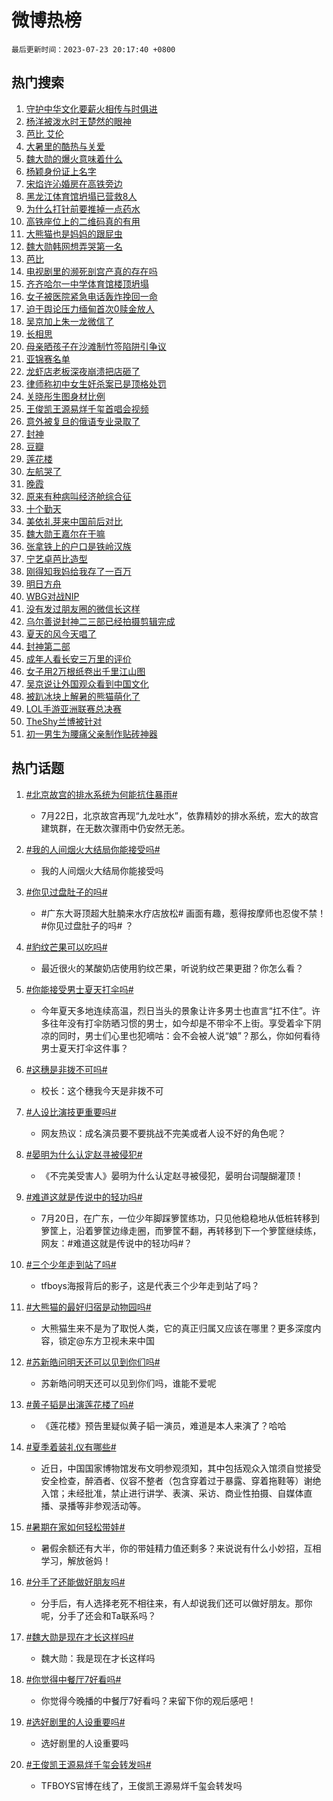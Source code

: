 # 微博热榜

`最后更新时间：2023-07-23 20:17:40 +0800`

## 热门搜索

1. [守护中华文化要薪火相传与时俱进](https://m.weibo.cn/search?containerid=100103type%3D1%26t%3D10%26q%3D%23%E5%AE%88%E6%8A%A4%E4%B8%AD%E5%8D%8E%E6%96%87%E5%8C%96%E8%A6%81%E8%96%AA%E7%81%AB%E7%9B%B8%E4%BC%A0%E4%B8%8E%E6%97%B6%E4%BF%B1%E8%BF%9B%23&stream_entry_id=51&isnewpage=1&extparam=seat%3D1%26stream_entry_id%3D51%26c_type%3D51%26pos%3D0%26cate%3D10103%26filter_type%3Drealtimehot%26dgr%3D0%26display_time%3D1690114659%26pre_seqid%3D1690114659149027206229&luicode=10000011&lfid=106003type%253D25%2526t%253D3%2526disable_hot%253D1%2526filter_type%253Drealtimehot)
1. [杨洋被泼水时王楚然的眼神](https://m.weibo.cn/search?containerid=100103type%3D1%26t%3D10%26q%3D%23%E6%9D%A8%E6%B4%8B%E8%A2%AB%E6%B3%BC%E6%B0%B4%E6%97%B6%E7%8E%8B%E6%A5%9A%E7%84%B6%E7%9A%84%E7%9C%BC%E7%A5%9E%23&stream_entry_id=31&isnewpage=1&extparam=seat%3D1%26c_type%3D31%26band_rank%3D1%26cate%3D5001%26lcate%3D5001%26realpos%3D1%26stream_entry_id%3D31%26q%3D%2523%25E6%259D%25A8%25E6%25B4%258B%25E8%25A2%25AB%25E6%25B3%25BC%25E6%25B0%25B4%25E6%2597%25B6%25E7%258E%258B%25E6%25A5%259A%25E7%2584%25B6%25E7%259A%2584%25E7%259C%25BC%25E7%25A5%259E%2523%26flag%3D2%26dgr%3D0%26filter_type%3Drealtimehot%26pos%3D0%26display_time%3D1690114659%26pre_seqid%3D1690114659149027206229&luicode=10000011&lfid=106003type%253D25%2526t%253D3%2526disable_hot%253D1%2526filter_type%253Drealtimehot)
1. [芭比 艾伦](https://m.weibo.cn/search?containerid=100103type%3D1%26t%3D10%26q%3D%E8%8A%AD%E6%AF%94+%E8%89%BE%E4%BC%A6&stream_entry_id=31&isnewpage=1&extparam=seat%3D1%26c_type%3D31%26band_rank%3D2%26cate%3D5001%26lcate%3D5001%26realpos%3D2%26stream_entry_id%3D31%26q%3D%25E8%258A%25AD%25E6%25AF%2594%2520%25E8%2589%25BE%25E4%25BC%25A6%26flag%3D1%26dgr%3D0%26filter_type%3Drealtimehot%26pos%3D1%26display_time%3D1690114659%26pre_seqid%3D1690114659149027206229&luicode=10000011&lfid=106003type%253D25%2526t%253D3%2526disable_hot%253D1%2526filter_type%253Drealtimehot)
1. [大暑里的酷热与关爱](https://m.weibo.cn/search?containerid=100103type%3D1%26t%3D10%26q%3D%23%E5%A4%A7%E6%9A%91%E9%87%8C%E7%9A%84%E9%85%B7%E7%83%AD%E4%B8%8E%E5%85%B3%E7%88%B1%23&stream_entry_id=31&isnewpage=1&extparam=seat%3D1%26c_type%3D31%26band_rank%3D3%26cate%3D5001%26lcate%3D5001%26realpos%3D3%26stream_entry_id%3D31%26q%3D%2523%25E5%25A4%25A7%25E6%259A%2591%25E9%2587%258C%25E7%259A%2584%25E9%2585%25B7%25E7%2583%25AD%25E4%25B8%258E%25E5%2585%25B3%25E7%2588%25B1%2523%26flag%3D0%26dgr%3D0%26filter_type%3Drealtimehot%26pos%3D2%26display_time%3D1690114659%26pre_seqid%3D1690114659149027206229&luicode=10000011&lfid=106003type%253D25%2526t%253D3%2526disable_hot%253D1%2526filter_type%253Drealtimehot)
1. [魏大勋的爆火意味着什么](https://m.weibo.cn/search?containerid=100103type%3D1%26t%3D10%26q%3D%23%E9%AD%8F%E5%A4%A7%E5%8B%8B%E7%9A%84%E7%88%86%E7%81%AB%E6%84%8F%E5%91%B3%E7%9D%80%E4%BB%80%E4%B9%88%23&stream_entry_id=31&isnewpage=1&extparam=seat%3D1%26c_type%3D31%26band_rank%3D4%26cate%3D5001%26lcate%3D5001%26realpos%3D4%26stream_entry_id%3D31%26q%3D%2523%25E9%25AD%258F%25E5%25A4%25A7%25E5%258B%258B%25E7%259A%2584%25E7%2588%2586%25E7%2581%25AB%25E6%2584%258F%25E5%2591%25B3%25E7%259D%2580%25E4%25BB%2580%25E4%25B9%2588%2523%26flag%3D1%26dgr%3D0%26filter_type%3Drealtimehot%26pos%3D3%26display_time%3D1690114659%26pre_seqid%3D1690114659149027206229&luicode=10000011&lfid=106003type%253D25%2526t%253D3%2526disable_hot%253D1%2526filter_type%253Drealtimehot)
1. [杨颖身份证上名字](https://m.weibo.cn/search?containerid=100103type%3D1%26t%3D10%26q%3D%E6%9D%A8%E9%A2%96%E8%BA%AB%E4%BB%BD%E8%AF%81%E4%B8%8A%E5%90%8D%E5%AD%97&stream_entry_id=31&isnewpage=1&extparam=seat%3D1%26c_type%3D31%26band_rank%3D5%26cate%3D5001%26lcate%3D5001%26realpos%3D5%26stream_entry_id%3D31%26q%3D%25E6%259D%25A8%25E9%25A2%2596%25E8%25BA%25AB%25E4%25BB%25BD%25E8%25AF%2581%25E4%25B8%258A%25E5%2590%258D%25E5%25AD%2597%26flag%3D0%26dgr%3D0%26filter_type%3Drealtimehot%26pos%3D4%26display_time%3D1690114659%26pre_seqid%3D1690114659149027206229&luicode=10000011&lfid=106003type%253D25%2526t%253D3%2526disable_hot%253D1%2526filter_type%253Drealtimehot)
1. [宋焰许沁婚房在高铁旁边](https://m.weibo.cn/search?containerid=100103type%3D1%26t%3D10%26q%3D%23%E5%AE%8B%E7%84%B0%E8%AE%B8%E6%B2%81%E5%A9%9A%E6%88%BF%E5%9C%A8%E9%AB%98%E9%93%81%E6%97%81%E8%BE%B9%23&stream_entry_id=31&isnewpage=1&extparam=seat%3D1%26c_type%3D31%26band_rank%3D6%26cate%3D5001%26lcate%3D5001%26realpos%3D6%26stream_entry_id%3D31%26q%3D%2523%25E5%25AE%258B%25E7%2584%25B0%25E8%25AE%25B8%25E6%25B2%2581%25E5%25A9%259A%25E6%2588%25BF%25E5%259C%25A8%25E9%25AB%2598%25E9%2593%2581%25E6%2597%2581%25E8%25BE%25B9%2523%26flag%3D2%26dgr%3D0%26filter_type%3Drealtimehot%26pos%3D5%26display_time%3D1690114659%26pre_seqid%3D1690114659149027206229&luicode=10000011&lfid=106003type%253D25%2526t%253D3%2526disable_hot%253D1%2526filter_type%253Drealtimehot)
1. [黑龙江体育馆坍塌已营救8人](https://m.weibo.cn/search?containerid=100103type%3D1%26t%3D10%26q%3D%23%E9%BB%91%E9%BE%99%E6%B1%9F%E4%BD%93%E8%82%B2%E9%A6%86%E5%9D%8D%E5%A1%8C%E5%B7%B2%E8%90%A5%E6%95%918%E4%BA%BA%23&stream_entry_id=31&isnewpage=1&extparam=seat%3D1%26c_type%3D31%26band_rank%3D7%26cate%3D5001%26lcate%3D5001%26realpos%3D7%26stream_entry_id%3D31%26q%3D%2523%25E9%25BB%2591%25E9%25BE%2599%25E6%25B1%259F%25E4%25BD%2593%25E8%2582%25B2%25E9%25A6%2586%25E5%259D%258D%25E5%25A1%258C%25E5%25B7%25B2%25E8%2590%25A5%25E6%2595%25918%25E4%25BA%25BA%2523%26flag%3D1%26dgr%3D0%26filter_type%3Drealtimehot%26pos%3D6%26display_time%3D1690114659%26pre_seqid%3D1690114659149027206229&luicode=10000011&lfid=106003type%253D25%2526t%253D3%2526disable_hot%253D1%2526filter_type%253Drealtimehot)
1. [为什么打针前要推掉一点药水](https://m.weibo.cn/search?containerid=100103type%3D1%26t%3D10%26q%3D%E4%B8%BA%E4%BB%80%E4%B9%88%E6%89%93%E9%92%88%E5%89%8D%E8%A6%81%E6%8E%A8%E6%8E%89%E4%B8%80%E7%82%B9%E8%8D%AF%E6%B0%B4&stream_entry_id=31&isnewpage=1&extparam=seat%3D1%26c_type%3D31%26band_rank%3D8%26cate%3D5001%26lcate%3D5001%26realpos%3D8%26stream_entry_id%3D31%26q%3D%25E4%25B8%25BA%25E4%25BB%2580%25E4%25B9%2588%25E6%2589%2593%25E9%2592%2588%25E5%2589%258D%25E8%25A6%2581%25E6%258E%25A8%25E6%258E%2589%25E4%25B8%2580%25E7%2582%25B9%25E8%258D%25AF%25E6%25B0%25B4%26flag%3D0%26dgr%3D0%26filter_type%3Drealtimehot%26pos%3D7%26display_time%3D1690114659%26pre_seqid%3D1690114659149027206229&luicode=10000011&lfid=106003type%253D25%2526t%253D3%2526disable_hot%253D1%2526filter_type%253Drealtimehot)
1. [高铁座位上的二维码真的有用](https://m.weibo.cn/search?containerid=100103type%3D1%26t%3D10%26q%3D%23%E9%AB%98%E9%93%81%E5%BA%A7%E4%BD%8D%E4%B8%8A%E7%9A%84%E4%BA%8C%E7%BB%B4%E7%A0%81%E7%9C%9F%E7%9A%84%E6%9C%89%E7%94%A8%23&stream_entry_id=31&isnewpage=1&extparam=seat%3D1%26c_type%3D31%26band_rank%3D9%26cate%3D5001%26lcate%3D5001%26realpos%3D9%26stream_entry_id%3D31%26q%3D%2523%25E9%25AB%2598%25E9%2593%2581%25E5%25BA%25A7%25E4%25BD%258D%25E4%25B8%258A%25E7%259A%2584%25E4%25BA%258C%25E7%25BB%25B4%25E7%25A0%2581%25E7%259C%259F%25E7%259A%2584%25E6%259C%2589%25E7%2594%25A8%2523%26flag%3D0%26dgr%3D0%26filter_type%3Drealtimehot%26pos%3D8%26display_time%3D1690114659%26pre_seqid%3D1690114659149027206229&luicode=10000011&lfid=106003type%253D25%2526t%253D3%2526disable_hot%253D1%2526filter_type%253Drealtimehot)
1. [大熊猫也是妈妈的跟屁虫](https://m.weibo.cn/search?containerid=100103type%3D1%26t%3D10%26q%3D%23%E5%A4%A7%E7%86%8A%E7%8C%AB%E4%B9%9F%E6%98%AF%E5%A6%88%E5%A6%88%E7%9A%84%E8%B7%9F%E5%B1%81%E8%99%AB%23&stream_entry_id=31&isnewpage=1&extparam=seat%3D1%26c_type%3D31%26band_rank%3D10%26cate%3D5001%26lcate%3D5001%26realpos%3D10%26stream_entry_id%3D31%26q%3D%2523%25E5%25A4%25A7%25E7%2586%258A%25E7%258C%25AB%25E4%25B9%259F%25E6%2598%25AF%25E5%25A6%2588%25E5%25A6%2588%25E7%259A%2584%25E8%25B7%259F%25E5%25B1%2581%25E8%2599%25AB%2523%26flag%3D0%26dgr%3D0%26filter_type%3Drealtimehot%26pos%3D9%26display_time%3D1690114659%26pre_seqid%3D1690114659149027206229&luicode=10000011&lfid=106003type%253D25%2526t%253D3%2526disable_hot%253D1%2526filter_type%253Drealtimehot)
1. [魏大勋韩网想弄哭第一名](https://m.weibo.cn/search?containerid=100103type%3D1%26t%3D10%26q%3D%23%E9%AD%8F%E5%A4%A7%E5%8B%8B%E9%9F%A9%E7%BD%91%E6%83%B3%E5%BC%84%E5%93%AD%E7%AC%AC%E4%B8%80%E5%90%8D%23&stream_entry_id=31&isnewpage=1&extparam=seat%3D1%26c_type%3D31%26band_rank%3D11%26cate%3D5001%26lcate%3D5001%26realpos%3D11%26stream_entry_id%3D31%26q%3D%2523%25E9%25AD%258F%25E5%25A4%25A7%25E5%258B%258B%25E9%259F%25A9%25E7%25BD%2591%25E6%2583%25B3%25E5%25BC%2584%25E5%2593%25AD%25E7%25AC%25AC%25E4%25B8%2580%25E5%2590%258D%2523%26flag%3D2%26dgr%3D0%26filter_type%3Drealtimehot%26pos%3D10%26display_time%3D1690114659%26pre_seqid%3D1690114659149027206229&luicode=10000011&lfid=106003type%253D25%2526t%253D3%2526disable_hot%253D1%2526filter_type%253Drealtimehot)
1. [芭比](https://m.weibo.cn/search?containerid=100103type%3D1%26t%3D10%26q%3D%E8%8A%AD%E6%AF%94&stream_entry_id=31&isnewpage=1&extparam=seat%3D1%26c_type%3D31%26band_rank%3D12%26cate%3D5001%26lcate%3D5001%26realpos%3D12%26stream_entry_id%3D31%26q%3D%25E8%258A%25AD%25E6%25AF%2594%26flag%3D0%26dgr%3D0%26filter_type%3Drealtimehot%26pos%3D11%26display_time%3D1690114659%26pre_seqid%3D1690114659149027206229&luicode=10000011&lfid=106003type%253D25%2526t%253D3%2526disable_hot%253D1%2526filter_type%253Drealtimehot)
1. [电视剧里的濒死剖宫产真的存在吗](https://m.weibo.cn/search?containerid=100103type%3D1%26t%3D10%26q%3D%E7%94%B5%E8%A7%86%E5%89%A7%E9%87%8C%E7%9A%84%E6%BF%92%E6%AD%BB%E5%89%96%E5%AE%AB%E4%BA%A7%E7%9C%9F%E7%9A%84%E5%AD%98%E5%9C%A8%E5%90%97&stream_entry_id=31&isnewpage=1&extparam=seat%3D1%26c_type%3D31%26band_rank%3D13%26cate%3D5001%26lcate%3D5001%26realpos%3D13%26stream_entry_id%3D31%26q%3D%25E7%2594%25B5%25E8%25A7%2586%25E5%2589%25A7%25E9%2587%258C%25E7%259A%2584%25E6%25BF%2592%25E6%25AD%25BB%25E5%2589%2596%25E5%25AE%25AB%25E4%25BA%25A7%25E7%259C%259F%25E7%259A%2584%25E5%25AD%2598%25E5%259C%25A8%25E5%2590%2597%26flag%3D1%26dgr%3D0%26filter_type%3Drealtimehot%26pos%3D12%26display_time%3D1690114659%26pre_seqid%3D1690114659149027206229&luicode=10000011&lfid=106003type%253D25%2526t%253D3%2526disable_hot%253D1%2526filter_type%253Drealtimehot)
1. [齐齐哈尔一中学体育馆楼顶坍塌](https://m.weibo.cn/search?containerid=100103type%3D1%26t%3D10%26q%3D%23%E9%BD%90%E9%BD%90%E5%93%88%E5%B0%94%E4%B8%80%E4%B8%AD%E5%AD%A6%E4%BD%93%E8%82%B2%E9%A6%86%E6%A5%BC%E9%A1%B6%E5%9D%8D%E5%A1%8C%23&stream_entry_id=31&isnewpage=1&extparam=seat%3D1%26c_type%3D31%26band_rank%3D14%26cate%3D5001%26lcate%3D5001%26realpos%3D14%26stream_entry_id%3D31%26q%3D%2523%25E9%25BD%2590%25E9%25BD%2590%25E5%2593%2588%25E5%25B0%2594%25E4%25B8%2580%25E4%25B8%25AD%25E5%25AD%25A6%25E4%25BD%2593%25E8%2582%25B2%25E9%25A6%2586%25E6%25A5%25BC%25E9%25A1%25B6%25E5%259D%258D%25E5%25A1%258C%2523%26flag%3D0%26dgr%3D0%26filter_type%3Drealtimehot%26pos%3D13%26display_time%3D1690114659%26pre_seqid%3D1690114659149027206229&luicode=10000011&lfid=106003type%253D25%2526t%253D3%2526disable_hot%253D1%2526filter_type%253Drealtimehot)
1. [女子被医院紧急电话轰炸挽回一命](https://m.weibo.cn/search?containerid=100103type%3D1%26t%3D10%26q%3D%23%E5%A5%B3%E5%AD%90%E8%A2%AB%E5%8C%BB%E9%99%A2%E7%B4%A7%E6%80%A5%E7%94%B5%E8%AF%9D%E8%BD%B0%E7%82%B8%E6%8C%BD%E5%9B%9E%E4%B8%80%E5%91%BD%23&stream_entry_id=31&isnewpage=1&extparam=seat%3D1%26c_type%3D31%26band_rank%3D15%26cate%3D5001%26lcate%3D5001%26realpos%3D15%26stream_entry_id%3D31%26q%3D%2523%25E5%25A5%25B3%25E5%25AD%2590%25E8%25A2%25AB%25E5%258C%25BB%25E9%2599%25A2%25E7%25B4%25A7%25E6%2580%25A5%25E7%2594%25B5%25E8%25AF%259D%25E8%25BD%25B0%25E7%2582%25B8%25E6%258C%25BD%25E5%259B%259E%25E4%25B8%2580%25E5%2591%25BD%2523%26flag%3D32768%26dgr%3D0%26filter_type%3Drealtimehot%26pos%3D14%26display_time%3D1690114659%26pre_seqid%3D1690114659149027206229&luicode=10000011&lfid=106003type%253D25%2526t%253D3%2526disable_hot%253D1%2526filter_type%253Drealtimehot)
1. [迫于舆论压力缅甸首次0赎金放人](https://m.weibo.cn/search?containerid=100103type%3D1%26t%3D10%26q%3D%23%E8%BF%AB%E4%BA%8E%E8%88%86%E8%AE%BA%E5%8E%8B%E5%8A%9B%E7%BC%85%E7%94%B8%E9%A6%96%E6%AC%A10%E8%B5%8E%E9%87%91%E6%94%BE%E4%BA%BA%23&stream_entry_id=31&isnewpage=1&extparam=seat%3D1%26c_type%3D31%26band_rank%3D16%26cate%3D5001%26lcate%3D5001%26realpos%3D16%26stream_entry_id%3D31%26q%3D%2523%25E8%25BF%25AB%25E4%25BA%258E%25E8%2588%2586%25E8%25AE%25BA%25E5%258E%258B%25E5%258A%259B%25E7%25BC%2585%25E7%2594%25B8%25E9%25A6%2596%25E6%25AC%25A10%25E8%25B5%258E%25E9%2587%2591%25E6%2594%25BE%25E4%25BA%25BA%2523%26flag%3D2%26dgr%3D0%26filter_type%3Drealtimehot%26pos%3D15%26display_time%3D1690114659%26pre_seqid%3D1690114659149027206229&luicode=10000011&lfid=106003type%253D25%2526t%253D3%2526disable_hot%253D1%2526filter_type%253Drealtimehot)
1. [吴京加上朱一龙微信了](https://m.weibo.cn/search?containerid=100103type%3D1%26t%3D10%26q%3D%23%E5%90%B4%E4%BA%AC%E5%8A%A0%E4%B8%8A%E6%9C%B1%E4%B8%80%E9%BE%99%E5%BE%AE%E4%BF%A1%E4%BA%86%23&stream_entry_id=31&isnewpage=1&extparam=seat%3D1%26c_type%3D31%26band_rank%3D17%26cate%3D5001%26lcate%3D5001%26realpos%3D17%26stream_entry_id%3D31%26q%3D%2523%25E5%2590%25B4%25E4%25BA%25AC%25E5%258A%25A0%25E4%25B8%258A%25E6%259C%25B1%25E4%25B8%2580%25E9%25BE%2599%25E5%25BE%25AE%25E4%25BF%25A1%25E4%25BA%2586%2523%26flag%3D1%26dgr%3D0%26filter_type%3Drealtimehot%26pos%3D16%26display_time%3D1690114659%26pre_seqid%3D1690114659149027206229&luicode=10000011&lfid=106003type%253D25%2526t%253D3%2526disable_hot%253D1%2526filter_type%253Drealtimehot)
1. [长相思](https://m.weibo.cn/search?containerid=100103type%3D1%26t%3D10%26q%3D%E9%95%BF%E7%9B%B8%E6%80%9D&stream_entry_id=31&isnewpage=1&extparam=seat%3D1%26c_type%3D31%26band_rank%3D18%26cate%3D5001%26lcate%3D5001%26realpos%3D18%26stream_entry_id%3D31%26q%3D%25E9%2595%25BF%25E7%259B%25B8%25E6%2580%259D%26flag%3D1%26dgr%3D0%26filter_type%3Drealtimehot%26pos%3D17%26display_time%3D1690114659%26pre_seqid%3D1690114659149027206229&luicode=10000011&lfid=106003type%253D25%2526t%253D3%2526disable_hot%253D1%2526filter_type%253Drealtimehot)
1. [母亲晒孩子在沙滩制竹签陷阱引争议](https://m.weibo.cn/search?containerid=100103type%3D1%26t%3D10%26q%3D%23%E6%AF%8D%E4%BA%B2%E6%99%92%E5%AD%A9%E5%AD%90%E5%9C%A8%E6%B2%99%E6%BB%A9%E5%88%B6%E7%AB%B9%E7%AD%BE%E9%99%B7%E9%98%B1%E5%BC%95%E4%BA%89%E8%AE%AE%23&stream_entry_id=31&isnewpage=1&extparam=seat%3D1%26c_type%3D31%26band_rank%3D19%26cate%3D5001%26lcate%3D5001%26realpos%3D19%26stream_entry_id%3D31%26q%3D%2523%25E6%25AF%258D%25E4%25BA%25B2%25E6%2599%2592%25E5%25AD%25A9%25E5%25AD%2590%25E5%259C%25A8%25E6%25B2%2599%25E6%25BB%25A9%25E5%2588%25B6%25E7%25AB%25B9%25E7%25AD%25BE%25E9%2599%25B7%25E9%2598%25B1%25E5%25BC%2595%25E4%25BA%2589%25E8%25AE%25AE%2523%26flag%3D1%26dgr%3D0%26filter_type%3Drealtimehot%26pos%3D18%26display_time%3D1690114659%26pre_seqid%3D1690114659149027206229&luicode=10000011&lfid=106003type%253D25%2526t%253D3%2526disable_hot%253D1%2526filter_type%253Drealtimehot)
1. [亚锦赛名单](https://m.weibo.cn/search?containerid=100103type%3D1%26t%3D10%26q%3D%E4%BA%9A%E9%94%A6%E8%B5%9B%E5%90%8D%E5%8D%95&stream_entry_id=31&isnewpage=1&extparam=seat%3D1%26c_type%3D31%26band_rank%3D20%26cate%3D5001%26lcate%3D5001%26realpos%3D20%26stream_entry_id%3D31%26q%3D%25E4%25BA%259A%25E9%2594%25A6%25E8%25B5%259B%25E5%2590%258D%25E5%258D%2595%26flag%3D1%26dgr%3D0%26filter_type%3Drealtimehot%26pos%3D19%26display_time%3D1690114659%26pre_seqid%3D1690114659149027206229&luicode=10000011&lfid=106003type%253D25%2526t%253D3%2526disable_hot%253D1%2526filter_type%253Drealtimehot)
1. [龙虾店老板深夜崩溃把店砸了](https://m.weibo.cn/search?containerid=100103type%3D1%26t%3D10%26q%3D%23%E9%BE%99%E8%99%BE%E5%BA%97%E8%80%81%E6%9D%BF%E6%B7%B1%E5%A4%9C%E5%B4%A9%E6%BA%83%E6%8A%8A%E5%BA%97%E7%A0%B8%E4%BA%86%23&stream_entry_id=31&isnewpage=1&extparam=seat%3D1%26c_type%3D31%26band_rank%3D21%26cate%3D5001%26lcate%3D5001%26realpos%3D21%26stream_entry_id%3D31%26q%3D%2523%25E9%25BE%2599%25E8%2599%25BE%25E5%25BA%2597%25E8%2580%2581%25E6%259D%25BF%25E6%25B7%25B1%25E5%25A4%259C%25E5%25B4%25A9%25E6%25BA%2583%25E6%258A%258A%25E5%25BA%2597%25E7%25A0%25B8%25E4%25BA%2586%2523%26flag%3D1%26dgr%3D0%26filter_type%3Drealtimehot%26pos%3D20%26display_time%3D1690114659%26pre_seqid%3D1690114659149027206229&luicode=10000011&lfid=106003type%253D25%2526t%253D3%2526disable_hot%253D1%2526filter_type%253Drealtimehot)
1. [律师称初中女生奸杀案已是顶格处罚](https://m.weibo.cn/search?containerid=100103type%3D1%26t%3D10%26q%3D%23%E5%BE%8B%E5%B8%88%E7%A7%B0%E5%88%9D%E4%B8%AD%E5%A5%B3%E7%94%9F%E5%A5%B8%E6%9D%80%E6%A1%88%E5%B7%B2%E6%98%AF%E9%A1%B6%E6%A0%BC%E5%A4%84%E7%BD%9A%23&stream_entry_id=31&isnewpage=1&extparam=seat%3D1%26c_type%3D31%26band_rank%3D22%26cate%3D5001%26lcate%3D5001%26realpos%3D22%26stream_entry_id%3D31%26q%3D%2523%25E5%25BE%258B%25E5%25B8%2588%25E7%25A7%25B0%25E5%2588%259D%25E4%25B8%25AD%25E5%25A5%25B3%25E7%2594%259F%25E5%25A5%25B8%25E6%259D%2580%25E6%25A1%2588%25E5%25B7%25B2%25E6%2598%25AF%25E9%25A1%25B6%25E6%25A0%25BC%25E5%25A4%2584%25E7%25BD%259A%2523%26flag%3D0%26dgr%3D0%26filter_type%3Drealtimehot%26pos%3D21%26display_time%3D1690114659%26pre_seqid%3D1690114659149027206229&luicode=10000011&lfid=106003type%253D25%2526t%253D3%2526disable_hot%253D1%2526filter_type%253Drealtimehot)
1. [关晓彤生图身材比例](https://m.weibo.cn/search?containerid=100103type%3D1%26t%3D10%26q%3D%23%E5%85%B3%E6%99%93%E5%BD%A4%E7%94%9F%E5%9B%BE%E8%BA%AB%E6%9D%90%E6%AF%94%E4%BE%8B%23&stream_entry_id=31&isnewpage=1&extparam=seat%3D1%26c_type%3D31%26band_rank%3D23%26cate%3D5001%26lcate%3D5001%26realpos%3D23%26stream_entry_id%3D31%26q%3D%2523%25E5%2585%25B3%25E6%2599%2593%25E5%25BD%25A4%25E7%2594%259F%25E5%259B%25BE%25E8%25BA%25AB%25E6%259D%2590%25E6%25AF%2594%25E4%25BE%258B%2523%26flag%3D0%26dgr%3D0%26filter_type%3Drealtimehot%26pos%3D22%26display_time%3D1690114659%26pre_seqid%3D1690114659149027206229&luicode=10000011&lfid=106003type%253D25%2526t%253D3%2526disable_hot%253D1%2526filter_type%253Drealtimehot)
1. [王俊凯王源易烊千玺首唱会视频](https://m.weibo.cn/search?containerid=100103type%3D1%26t%3D10%26q%3D%23%E7%8E%8B%E4%BF%8A%E5%87%AF%E7%8E%8B%E6%BA%90%E6%98%93%E7%83%8A%E5%8D%83%E7%8E%BA%E9%A6%96%E5%94%B1%E4%BC%9A%E8%A7%86%E9%A2%91%23&stream_entry_id=31&isnewpage=1&extparam=seat%3D1%26c_type%3D31%26band_rank%3D24%26cate%3D5001%26lcate%3D5001%26realpos%3D24%26stream_entry_id%3D31%26q%3D%2523%25E7%258E%258B%25E4%25BF%258A%25E5%2587%25AF%25E7%258E%258B%25E6%25BA%2590%25E6%2598%2593%25E7%2583%258A%25E5%258D%2583%25E7%258E%25BA%25E9%25A6%2596%25E5%2594%25B1%25E4%25BC%259A%25E8%25A7%2586%25E9%25A2%2591%2523%26flag%3D0%26dgr%3D0%26filter_type%3Drealtimehot%26pos%3D23%26display_time%3D1690114659%26pre_seqid%3D1690114659149027206229&luicode=10000011&lfid=106003type%253D25%2526t%253D3%2526disable_hot%253D1%2526filter_type%253Drealtimehot)
1. [意外被复旦的俄语专业录取了](https://m.weibo.cn/search?containerid=100103type%3D1%26t%3D10%26q%3D%23%E6%84%8F%E5%A4%96%E8%A2%AB%E5%A4%8D%E6%97%A6%E7%9A%84%E4%BF%84%E8%AF%AD%E4%B8%93%E4%B8%9A%E5%BD%95%E5%8F%96%E4%BA%86%23&stream_entry_id=31&isnewpage=1&extparam=seat%3D1%26c_type%3D31%26band_rank%3D25%26cate%3D5001%26lcate%3D5001%26realpos%3D25%26stream_entry_id%3D31%26q%3D%2523%25E6%2584%258F%25E5%25A4%2596%25E8%25A2%25AB%25E5%25A4%258D%25E6%2597%25A6%25E7%259A%2584%25E4%25BF%2584%25E8%25AF%25AD%25E4%25B8%2593%25E4%25B8%259A%25E5%25BD%2595%25E5%258F%2596%25E4%25BA%2586%2523%26flag%3D0%26dgr%3D0%26filter_type%3Drealtimehot%26pos%3D24%26display_time%3D1690114659%26pre_seqid%3D1690114659149027206229&luicode=10000011&lfid=106003type%253D25%2526t%253D3%2526disable_hot%253D1%2526filter_type%253Drealtimehot)
1. [封神](https://m.weibo.cn/search?containerid=100103type%3D1%26t%3D10%26q%3D%E5%B0%81%E7%A5%9E&stream_entry_id=31&isnewpage=1&extparam=seat%3D1%26c_type%3D31%26band_rank%3D26%26cate%3D5001%26lcate%3D5001%26realpos%3D26%26stream_entry_id%3D31%26q%3D%25E5%25B0%2581%25E7%25A5%259E%26flag%3D1%26dgr%3D0%26filter_type%3Drealtimehot%26pos%3D25%26display_time%3D1690114659%26pre_seqid%3D1690114659149027206229&luicode=10000011&lfid=106003type%253D25%2526t%253D3%2526disable_hot%253D1%2526filter_type%253Drealtimehot)
1. [豆瓣](https://m.weibo.cn/search?containerid=100103type%3D1%26t%3D10%26q%3D%E8%B1%86%E7%93%A3&stream_entry_id=31&isnewpage=1&extparam=seat%3D1%26c_type%3D31%26band_rank%3D27%26cate%3D5001%26lcate%3D5001%26realpos%3D27%26stream_entry_id%3D31%26q%3D%25E8%25B1%2586%25E7%2593%25A3%26flag%3D0%26dgr%3D0%26filter_type%3Drealtimehot%26pos%3D26%26display_time%3D1690114659%26pre_seqid%3D1690114659149027206229&luicode=10000011&lfid=106003type%253D25%2526t%253D3%2526disable_hot%253D1%2526filter_type%253Drealtimehot)
1. [莲花楼](https://m.weibo.cn/search?containerid=100103type%3D1%26t%3D10%26q%3D%E8%8E%B2%E8%8A%B1%E6%A5%BC&stream_entry_id=31&isnewpage=1&extparam=seat%3D1%26c_type%3D31%26band_rank%3D28%26cate%3D5001%26lcate%3D5001%26realpos%3D28%26stream_entry_id%3D31%26q%3D%25E8%258E%25B2%25E8%258A%25B1%25E6%25A5%25BC%26flag%3D0%26dgr%3D0%26filter_type%3Drealtimehot%26pos%3D27%26display_time%3D1690114659%26pre_seqid%3D1690114659149027206229&luicode=10000011&lfid=106003type%253D25%2526t%253D3%2526disable_hot%253D1%2526filter_type%253Drealtimehot)
1. [左航哭了](https://m.weibo.cn/search?containerid=100103type%3D1%26t%3D10%26q%3D%23%E5%B7%A6%E8%88%AA%E5%93%AD%E4%BA%86%23&stream_entry_id=31&isnewpage=1&extparam=seat%3D1%26c_type%3D31%26band_rank%3D29%26cate%3D5001%26lcate%3D5001%26realpos%3D29%26stream_entry_id%3D31%26q%3D%2523%25E5%25B7%25A6%25E8%2588%25AA%25E5%2593%25AD%25E4%25BA%2586%2523%26flag%3D0%26dgr%3D0%26filter_type%3Drealtimehot%26pos%3D28%26display_time%3D1690114659%26pre_seqid%3D1690114659149027206229&luicode=10000011&lfid=106003type%253D25%2526t%253D3%2526disable_hot%253D1%2526filter_type%253Drealtimehot)
1. [晚霞](https://m.weibo.cn/search?containerid=100103type%3D1%26t%3D10%26q%3D%E6%99%9A%E9%9C%9E&stream_entry_id=31&isnewpage=1&extparam=seat%3D1%26c_type%3D31%26band_rank%3D30%26cate%3D5001%26lcate%3D5001%26realpos%3D30%26stream_entry_id%3D31%26q%3D%25E6%2599%259A%25E9%259C%259E%26flag%3D1%26dgr%3D0%26filter_type%3Drealtimehot%26pos%3D29%26display_time%3D1690114659%26pre_seqid%3D1690114659149027206229&luicode=10000011&lfid=106003type%253D25%2526t%253D3%2526disable_hot%253D1%2526filter_type%253Drealtimehot)
1. [原来有种病叫经济舱综合征](https://m.weibo.cn/search?containerid=100103type%3D1%26t%3D10%26q%3D%23%E5%8E%9F%E6%9D%A5%E6%9C%89%E7%A7%8D%E7%97%85%E5%8F%AB%E7%BB%8F%E6%B5%8E%E8%88%B1%E7%BB%BC%E5%90%88%E5%BE%81%23&stream_entry_id=31&isnewpage=1&extparam=seat%3D1%26c_type%3D31%26band_rank%3D31%26cate%3D5001%26lcate%3D5001%26realpos%3D31%26stream_entry_id%3D31%26q%3D%2523%25E5%258E%259F%25E6%259D%25A5%25E6%259C%2589%25E7%25A7%258D%25E7%2597%2585%25E5%258F%25AB%25E7%25BB%258F%25E6%25B5%258E%25E8%2588%25B1%25E7%25BB%25BC%25E5%2590%2588%25E5%25BE%2581%2523%26flag%3D1%26dgr%3D0%26filter_type%3Drealtimehot%26pos%3D30%26display_time%3D1690114659%26pre_seqid%3D1690114659149027206229&luicode=10000011&lfid=106003type%253D25%2526t%253D3%2526disable_hot%253D1%2526filter_type%253Drealtimehot)
1. [十个勤天](https://m.weibo.cn/search?containerid=100103type%3D1%26t%3D10%26q%3D%E5%8D%81%E4%B8%AA%E5%8B%A4%E5%A4%A9&stream_entry_id=31&isnewpage=1&extparam=seat%3D1%26c_type%3D31%26band_rank%3D32%26cate%3D5001%26lcate%3D5001%26realpos%3D32%26stream_entry_id%3D31%26q%3D%25E5%258D%2581%25E4%25B8%25AA%25E5%258B%25A4%25E5%25A4%25A9%26flag%3D0%26dgr%3D0%26filter_type%3Drealtimehot%26pos%3D31%26display_time%3D1690114659%26pre_seqid%3D1690114659149027206229&luicode=10000011&lfid=106003type%253D25%2526t%253D3%2526disable_hot%253D1%2526filter_type%253Drealtimehot)
1. [美依礼芽来中国前后对比](https://m.weibo.cn/search?containerid=100103type%3D1%26t%3D10%26q%3D%23%E7%BE%8E%E4%BE%9D%E7%A4%BC%E8%8A%BD%E6%9D%A5%E4%B8%AD%E5%9B%BD%E5%89%8D%E5%90%8E%E5%AF%B9%E6%AF%94%23&stream_entry_id=31&isnewpage=1&extparam=seat%3D1%26c_type%3D31%26band_rank%3D33%26cate%3D5001%26lcate%3D5001%26realpos%3D33%26stream_entry_id%3D31%26q%3D%2523%25E7%25BE%258E%25E4%25BE%259D%25E7%25A4%25BC%25E8%258A%25BD%25E6%259D%25A5%25E4%25B8%25AD%25E5%259B%25BD%25E5%2589%258D%25E5%2590%258E%25E5%25AF%25B9%25E6%25AF%2594%2523%26flag%3D0%26dgr%3D0%26filter_type%3Drealtimehot%26pos%3D32%26display_time%3D1690114659%26pre_seqid%3D1690114659149027206229&luicode=10000011&lfid=106003type%253D25%2526t%253D3%2526disable_hot%253D1%2526filter_type%253Drealtimehot)
1. [魏大勋王嘉尔在干嘛](https://m.weibo.cn/search?containerid=100103type%3D1%26t%3D10%26q%3D%23%E9%AD%8F%E5%A4%A7%E5%8B%8B%E7%8E%8B%E5%98%89%E5%B0%94%E5%9C%A8%E5%B9%B2%E5%98%9B%23&stream_entry_id=31&isnewpage=1&extparam=seat%3D1%26c_type%3D31%26band_rank%3D34%26cate%3D5001%26lcate%3D5001%26realpos%3D34%26stream_entry_id%3D31%26q%3D%2523%25E9%25AD%258F%25E5%25A4%25A7%25E5%258B%258B%25E7%258E%258B%25E5%2598%2589%25E5%25B0%2594%25E5%259C%25A8%25E5%25B9%25B2%25E5%2598%259B%2523%26flag%3D1%26dgr%3D0%26filter_type%3Drealtimehot%26pos%3D33%26display_time%3D1690114659%26pre_seqid%3D1690114659149027206229&luicode=10000011&lfid=106003type%253D25%2526t%253D3%2526disable_hot%253D1%2526filter_type%253Drealtimehot)
1. [张拿铁上的户口是铁岭汉族](https://m.weibo.cn/search?containerid=100103type%3D1%26t%3D10%26q%3D%E5%BC%A0%E6%8B%BF%E9%93%81%E4%B8%8A%E7%9A%84%E6%88%B7%E5%8F%A3%E6%98%AF%E9%93%81%E5%B2%AD%E6%B1%89%E6%97%8F&stream_entry_id=31&isnewpage=1&extparam=seat%3D1%26c_type%3D31%26band_rank%3D35%26cate%3D5001%26lcate%3D5001%26realpos%3D35%26stream_entry_id%3D31%26q%3D%25E5%25BC%25A0%25E6%258B%25BF%25E9%2593%2581%25E4%25B8%258A%25E7%259A%2584%25E6%2588%25B7%25E5%258F%25A3%25E6%2598%25AF%25E9%2593%2581%25E5%25B2%25AD%25E6%25B1%2589%25E6%2597%258F%26flag%3D0%26dgr%3D0%26filter_type%3Drealtimehot%26pos%3D34%26display_time%3D1690114659%26pre_seqid%3D1690114659149027206229&luicode=10000011&lfid=106003type%253D25%2526t%253D3%2526disable_hot%253D1%2526filter_type%253Drealtimehot)
1. [宁艺卓芭比造型](https://m.weibo.cn/search?containerid=100103type%3D1%26t%3D10%26q%3D%23%E5%AE%81%E8%89%BA%E5%8D%93%E8%8A%AD%E6%AF%94%E9%80%A0%E5%9E%8B%23&stream_entry_id=31&isnewpage=1&extparam=seat%3D1%26c_type%3D31%26band_rank%3D36%26cate%3D5001%26lcate%3D5001%26realpos%3D36%26stream_entry_id%3D31%26q%3D%2523%25E5%25AE%2581%25E8%2589%25BA%25E5%258D%2593%25E8%258A%25AD%25E6%25AF%2594%25E9%2580%25A0%25E5%259E%258B%2523%26flag%3D1%26dgr%3D0%26filter_type%3Drealtimehot%26pos%3D35%26display_time%3D1690114659%26pre_seqid%3D1690114659149027206229&luicode=10000011&lfid=106003type%253D25%2526t%253D3%2526disable_hot%253D1%2526filter_type%253Drealtimehot)
1. [刚得知我妈给我存了一百万](https://m.weibo.cn/search?containerid=100103type%3D1%26t%3D10%26q%3D%23%E5%88%9A%E5%BE%97%E7%9F%A5%E6%88%91%E5%A6%88%E7%BB%99%E6%88%91%E5%AD%98%E4%BA%86%E4%B8%80%E7%99%BE%E4%B8%87%23&stream_entry_id=31&isnewpage=1&extparam=seat%3D1%26c_type%3D31%26band_rank%3D37%26cate%3D5001%26lcate%3D5001%26realpos%3D37%26stream_entry_id%3D31%26q%3D%2523%25E5%2588%259A%25E5%25BE%2597%25E7%259F%25A5%25E6%2588%2591%25E5%25A6%2588%25E7%25BB%2599%25E6%2588%2591%25E5%25AD%2598%25E4%25BA%2586%25E4%25B8%2580%25E7%2599%25BE%25E4%25B8%2587%2523%26flag%3D0%26dgr%3D0%26filter_type%3Drealtimehot%26pos%3D36%26display_time%3D1690114659%26pre_seqid%3D1690114659149027206229&luicode=10000011&lfid=106003type%253D25%2526t%253D3%2526disable_hot%253D1%2526filter_type%253Drealtimehot)
1. [明日方舟](https://m.weibo.cn/search?containerid=100103type%3D1%26t%3D10%26q%3D%E6%98%8E%E6%97%A5%E6%96%B9%E8%88%9F&stream_entry_id=31&isnewpage=1&extparam=seat%3D1%26c_type%3D31%26band_rank%3D38%26cate%3D5001%26lcate%3D5001%26realpos%3D38%26stream_entry_id%3D31%26q%3D%25E6%2598%258E%25E6%2597%25A5%25E6%2596%25B9%25E8%2588%259F%26flag%3D1%26dgr%3D0%26filter_type%3Drealtimehot%26pos%3D37%26display_time%3D1690114659%26pre_seqid%3D1690114659149027206229&luicode=10000011&lfid=106003type%253D25%2526t%253D3%2526disable_hot%253D1%2526filter_type%253Drealtimehot)
1. [WBG对战NIP](https://m.weibo.cn/search?containerid=100103type%3D1%26t%3D10%26q%3D%23WBG%E5%AF%B9%E6%88%98NIP%23&stream_entry_id=31&isnewpage=1&extparam=seat%3D1%26c_type%3D31%26band_rank%3D39%26cate%3D5001%26lcate%3D5001%26realpos%3D39%26stream_entry_id%3D31%26q%3D%2523WBG%25E5%25AF%25B9%25E6%2588%2598NIP%2523%26flag%3D0%26dgr%3D0%26filter_type%3Drealtimehot%26pos%3D38%26display_time%3D1690114659%26pre_seqid%3D1690114659149027206229&luicode=10000011&lfid=106003type%253D25%2526t%253D3%2526disable_hot%253D1%2526filter_type%253Drealtimehot)
1. [没有发过朋友圈的微信长这样](https://m.weibo.cn/search?containerid=100103type%3D1%26t%3D10%26q%3D%23%E6%B2%A1%E6%9C%89%E5%8F%91%E8%BF%87%E6%9C%8B%E5%8F%8B%E5%9C%88%E7%9A%84%E5%BE%AE%E4%BF%A1%E9%95%BF%E8%BF%99%E6%A0%B7%23&stream_entry_id=31&isnewpage=1&extparam=seat%3D1%26c_type%3D31%26band_rank%3D40%26cate%3D5001%26lcate%3D5001%26realpos%3D40%26stream_entry_id%3D31%26q%3D%2523%25E6%25B2%25A1%25E6%259C%2589%25E5%258F%2591%25E8%25BF%2587%25E6%259C%258B%25E5%258F%258B%25E5%259C%2588%25E7%259A%2584%25E5%25BE%25AE%25E4%25BF%25A1%25E9%2595%25BF%25E8%25BF%2599%25E6%25A0%25B7%2523%26flag%3D0%26dgr%3D0%26filter_type%3Drealtimehot%26pos%3D39%26display_time%3D1690114659%26pre_seqid%3D1690114659149027206229&luicode=10000011&lfid=106003type%253D25%2526t%253D3%2526disable_hot%253D1%2526filter_type%253Drealtimehot)
1. [乌尔善说封神二三部已经拍摄剪辑完成](https://m.weibo.cn/search?containerid=100103type%3D1%26t%3D10%26q%3D%23%E4%B9%8C%E5%B0%94%E5%96%84%E8%AF%B4%E5%B0%81%E7%A5%9E%E4%BA%8C%E4%B8%89%E9%83%A8%E5%B7%B2%E7%BB%8F%E6%8B%8D%E6%91%84%E5%89%AA%E8%BE%91%E5%AE%8C%E6%88%90%23&stream_entry_id=31&isnewpage=1&extparam=seat%3D1%26c_type%3D31%26band_rank%3D41%26cate%3D5001%26lcate%3D5001%26realpos%3D41%26stream_entry_id%3D31%26q%3D%2523%25E4%25B9%258C%25E5%25B0%2594%25E5%2596%2584%25E8%25AF%25B4%25E5%25B0%2581%25E7%25A5%259E%25E4%25BA%258C%25E4%25B8%2589%25E9%2583%25A8%25E5%25B7%25B2%25E7%25BB%258F%25E6%258B%258D%25E6%2591%2584%25E5%2589%25AA%25E8%25BE%2591%25E5%25AE%258C%25E6%2588%2590%2523%26flag%3D0%26dgr%3D0%26filter_type%3Drealtimehot%26pos%3D40%26display_time%3D1690114659%26pre_seqid%3D1690114659149027206229&luicode=10000011&lfid=106003type%253D25%2526t%253D3%2526disable_hot%253D1%2526filter_type%253Drealtimehot)
1. [夏天的风今天唱了](https://m.weibo.cn/search?containerid=100103type%3D1%26t%3D10%26q%3D%E5%A4%8F%E5%A4%A9%E7%9A%84%E9%A3%8E%E4%BB%8A%E5%A4%A9%E5%94%B1%E4%BA%86&stream_entry_id=31&isnewpage=1&extparam=seat%3D1%26c_type%3D31%26band_rank%3D42%26cate%3D5001%26lcate%3D5001%26realpos%3D42%26stream_entry_id%3D31%26q%3D%25E5%25A4%258F%25E5%25A4%25A9%25E7%259A%2584%25E9%25A3%258E%25E4%25BB%258A%25E5%25A4%25A9%25E5%2594%25B1%25E4%25BA%2586%26flag%3D1%26dgr%3D0%26filter_type%3Drealtimehot%26pos%3D41%26display_time%3D1690114659%26pre_seqid%3D1690114659149027206229&luicode=10000011&lfid=106003type%253D25%2526t%253D3%2526disable_hot%253D1%2526filter_type%253Drealtimehot)
1. [封神第二部](https://m.weibo.cn/search?containerid=100103type%3D1%26t%3D10%26q%3D%E5%B0%81%E7%A5%9E%E7%AC%AC%E4%BA%8C%E9%83%A8&stream_entry_id=31&isnewpage=1&extparam=seat%3D1%26c_type%3D31%26band_rank%3D43%26cate%3D5001%26lcate%3D5001%26realpos%3D43%26stream_entry_id%3D31%26q%3D%25E5%25B0%2581%25E7%25A5%259E%25E7%25AC%25AC%25E4%25BA%258C%25E9%2583%25A8%26flag%3D0%26dgr%3D0%26filter_type%3Drealtimehot%26pos%3D42%26display_time%3D1690114659%26pre_seqid%3D1690114659149027206229&luicode=10000011&lfid=106003type%253D25%2526t%253D3%2526disable_hot%253D1%2526filter_type%253Drealtimehot)
1. [成年人看长安三万里的评价](https://m.weibo.cn/search?containerid=100103type%3D1%26t%3D10%26q%3D%23%E6%88%90%E5%B9%B4%E4%BA%BA%E7%9C%8B%E9%95%BF%E5%AE%89%E4%B8%89%E4%B8%87%E9%87%8C%E7%9A%84%E8%AF%84%E4%BB%B7%23&stream_entry_id=31&isnewpage=1&extparam=seat%3D1%26c_type%3D31%26band_rank%3D44%26cate%3D5001%26lcate%3D5001%26realpos%3D44%26stream_entry_id%3D31%26q%3D%2523%25E6%2588%2590%25E5%25B9%25B4%25E4%25BA%25BA%25E7%259C%258B%25E9%2595%25BF%25E5%25AE%2589%25E4%25B8%2589%25E4%25B8%2587%25E9%2587%258C%25E7%259A%2584%25E8%25AF%2584%25E4%25BB%25B7%2523%26flag%3D1%26dgr%3D0%26filter_type%3Drealtimehot%26pos%3D43%26display_time%3D1690114659%26pre_seqid%3D1690114659149027206229&luicode=10000011&lfid=106003type%253D25%2526t%253D3%2526disable_hot%253D1%2526filter_type%253Drealtimehot)
1. [女子用2万根纸卷出千里江山图](https://m.weibo.cn/search?containerid=100103type%3D1%26t%3D10%26q%3D%23%E5%A5%B3%E5%AD%90%E7%94%A82%E4%B8%87%E6%A0%B9%E7%BA%B8%E5%8D%B7%E5%87%BA%E5%8D%83%E9%87%8C%E6%B1%9F%E5%B1%B1%E5%9B%BE%23&stream_entry_id=31&isnewpage=1&extparam=seat%3D1%26c_type%3D31%26band_rank%3D45%26cate%3D5001%26lcate%3D5001%26realpos%3D45%26stream_entry_id%3D31%26q%3D%2523%25E5%25A5%25B3%25E5%25AD%2590%25E7%2594%25A82%25E4%25B8%2587%25E6%25A0%25B9%25E7%25BA%25B8%25E5%258D%25B7%25E5%2587%25BA%25E5%258D%2583%25E9%2587%258C%25E6%25B1%259F%25E5%25B1%25B1%25E5%259B%25BE%2523%26flag%3D32768%26dgr%3D0%26filter_type%3Drealtimehot%26pos%3D44%26display_time%3D1690114659%26pre_seqid%3D1690114659149027206229&luicode=10000011&lfid=106003type%253D25%2526t%253D3%2526disable_hot%253D1%2526filter_type%253Drealtimehot)
1. [吴京说让外国观众看到中国文化](https://m.weibo.cn/search?containerid=100103type%3D1%26t%3D10%26q%3D%23%E5%90%B4%E4%BA%AC%E8%AF%B4%E8%AE%A9%E5%A4%96%E5%9B%BD%E8%A7%82%E4%BC%97%E7%9C%8B%E5%88%B0%E4%B8%AD%E5%9B%BD%E6%96%87%E5%8C%96%23&stream_entry_id=31&isnewpage=1&extparam=seat%3D1%26c_type%3D31%26band_rank%3D46%26cate%3D5001%26lcate%3D5001%26realpos%3D46%26stream_entry_id%3D31%26q%3D%2523%25E5%2590%25B4%25E4%25BA%25AC%25E8%25AF%25B4%25E8%25AE%25A9%25E5%25A4%2596%25E5%259B%25BD%25E8%25A7%2582%25E4%25BC%2597%25E7%259C%258B%25E5%2588%25B0%25E4%25B8%25AD%25E5%259B%25BD%25E6%2596%2587%25E5%258C%2596%2523%26flag%3D1%26dgr%3D0%26filter_type%3Drealtimehot%26pos%3D45%26display_time%3D1690114659%26pre_seqid%3D1690114659149027206229&luicode=10000011&lfid=106003type%253D25%2526t%253D3%2526disable_hot%253D1%2526filter_type%253Drealtimehot)
1. [被趴冰块上解暑的熊猫萌化了](https://m.weibo.cn/search?containerid=100103type%3D1%26t%3D10%26q%3D%23%E8%A2%AB%E8%B6%B4%E5%86%B0%E5%9D%97%E4%B8%8A%E8%A7%A3%E6%9A%91%E7%9A%84%E7%86%8A%E7%8C%AB%E8%90%8C%E5%8C%96%E4%BA%86%23&stream_entry_id=31&isnewpage=1&extparam=seat%3D1%26c_type%3D31%26band_rank%3D47%26cate%3D5001%26lcate%3D5001%26realpos%3D47%26stream_entry_id%3D31%26q%3D%2523%25E8%25A2%25AB%25E8%25B6%25B4%25E5%2586%25B0%25E5%259D%2597%25E4%25B8%258A%25E8%25A7%25A3%25E6%259A%2591%25E7%259A%2584%25E7%2586%258A%25E7%258C%25AB%25E8%2590%258C%25E5%258C%2596%25E4%25BA%2586%2523%26flag%3D32768%26dgr%3D0%26filter_type%3Drealtimehot%26pos%3D46%26display_time%3D1690114659%26pre_seqid%3D1690114659149027206229&luicode=10000011&lfid=106003type%253D25%2526t%253D3%2526disable_hot%253D1%2526filter_type%253Drealtimehot)
1. [LOL手游亚洲联赛总决赛](https://m.weibo.cn/search?containerid=100103type%3D1%26t%3D10%26q%3DLOL%E6%89%8B%E6%B8%B8%E4%BA%9A%E6%B4%B2%E8%81%94%E8%B5%9B%E6%80%BB%E5%86%B3%E8%B5%9B&stream_entry_id=31&isnewpage=1&extparam=seat%3D1%26c_type%3D31%26band_rank%3D48%26cate%3D5001%26lcate%3D5001%26realpos%3D48%26stream_entry_id%3D31%26q%3DLOL%25E6%2589%258B%25E6%25B8%25B8%25E4%25BA%259A%25E6%25B4%25B2%25E8%2581%2594%25E8%25B5%259B%25E6%2580%25BB%25E5%2586%25B3%25E8%25B5%259B%26flag%3D1%26dgr%3D0%26filter_type%3Drealtimehot%26pos%3D47%26display_time%3D1690114659%26pre_seqid%3D1690114659149027206229&luicode=10000011&lfid=106003type%253D25%2526t%253D3%2526disable_hot%253D1%2526filter_type%253Drealtimehot)
1. [TheShy兰博被针对](https://m.weibo.cn/search?containerid=100103type%3D1%26t%3D10%26q%3D%23TheShy%E5%85%B0%E5%8D%9A%E8%A2%AB%E9%92%88%E5%AF%B9%23&stream_entry_id=31&isnewpage=1&extparam=seat%3D1%26c_type%3D31%26band_rank%3D49%26cate%3D5001%26lcate%3D5001%26realpos%3D49%26stream_entry_id%3D31%26q%3D%2523TheShy%25E5%2585%25B0%25E5%258D%259A%25E8%25A2%25AB%25E9%2592%2588%25E5%25AF%25B9%2523%26flag%3D1%26dgr%3D0%26filter_type%3Drealtimehot%26pos%3D48%26display_time%3D1690114659%26pre_seqid%3D1690114659149027206229&luicode=10000011&lfid=106003type%253D25%2526t%253D3%2526disable_hot%253D1%2526filter_type%253Drealtimehot)
1. [初一男生为腰痛父亲制作贴砖神器](https://m.weibo.cn/search?containerid=100103type%3D1%26t%3D10%26q%3D%23%E5%88%9D%E4%B8%80%E7%94%B7%E7%94%9F%E4%B8%BA%E8%85%B0%E7%97%9B%E7%88%B6%E4%BA%B2%E5%88%B6%E4%BD%9C%E8%B4%B4%E7%A0%96%E7%A5%9E%E5%99%A8%23&stream_entry_id=31&isnewpage=1&extparam=seat%3D1%26c_type%3D31%26band_rank%3D50%26cate%3D5001%26lcate%3D5001%26realpos%3D50%26stream_entry_id%3D31%26q%3D%2523%25E5%2588%259D%25E4%25B8%2580%25E7%2594%25B7%25E7%2594%259F%25E4%25B8%25BA%25E8%2585%25B0%25E7%2597%259B%25E7%2588%25B6%25E4%25BA%25B2%25E5%2588%25B6%25E4%25BD%259C%25E8%25B4%25B4%25E7%25A0%2596%25E7%25A5%259E%25E5%2599%25A8%2523%26flag%3D32768%26dgr%3D0%26filter_type%3Drealtimehot%26pos%3D49%26display_time%3D1690114659%26pre_seqid%3D1690114659149027206229&luicode=10000011&lfid=106003type%253D25%2526t%253D3%2526disable_hot%253D1%2526filter_type%253Drealtimehot)

## 热门话题

1. [#北京故宫的排水系统为何能抗住暴雨#](https://m.weibo.cn/search?containerid=231522type%3D1%26t%3D10%26q%3D%23%E5%8C%97%E4%BA%AC%E6%95%85%E5%AE%AB%E7%9A%84%E6%8E%92%E6%B0%B4%E7%B3%BB%E7%BB%9F%E4%B8%BA%E4%BD%95%E8%83%BD%E6%8A%97%E4%BD%8F%E6%9A%B4%E9%9B%A8%23&stream_entry_id=128&isnewpage=1&extparam=seat%3D1%26unitid%3D1690014825874%26dgr%3D0%26pos%3D1-0-0%26c_type%3D128%26lcate%3D5004%26cate%3D5004%26display_time%3D1690114660%26pre_seqid%3D1690114660053018430132&luicode=10000011&lfid=231648_-_4)
    - 7月22日，北京故宫再现“九龙吐水”，依靠精妙的排水系统，宏大的故宫建筑群，在无数次骤雨中仍安然无恙。

1. [#我的人间烟火大结局你能接受吗#](https://m.weibo.cn/search?containerid=231522type%3D1%26t%3D10%26q%3D%23%E6%88%91%E7%9A%84%E4%BA%BA%E9%97%B4%E7%83%9F%E7%81%AB%E5%A4%A7%E7%BB%93%E5%B1%80%E4%BD%A0%E8%83%BD%E6%8E%A5%E5%8F%97%E5%90%97%23&stream_entry_id=128&isnewpage=1&extparam=seat%3D1%26unitid%3D1690038236461%26dgr%3D0%26pos%3D1-0-1%26c_type%3D128%26lcate%3D5004%26cate%3D5004%26display_time%3D1690114660%26pre_seqid%3D1690114660053018430132&luicode=10000011&lfid=231648_-_4)
    - 我的人间烟火大结局你能接受吗

1. [#你见过盘肚子的吗#](https://m.weibo.cn/search?containerid=231522type%3D1%26t%3D10%26q%3D%23%E4%BD%A0%E8%A7%81%E8%BF%87%E7%9B%98%E8%82%9A%E5%AD%90%E7%9A%84%E5%90%97%23&stream_entry_id=128&isnewpage=1&extparam=seat%3D1%26unitid%3D1690097852302%26dgr%3D0%26pos%3D1-0-2%26c_type%3D128%26lcate%3D5004%26cate%3D5004%26display_time%3D1690114660%26pre_seqid%3D1690114660053018430132&luicode=10000011&lfid=231648_-_4)
    - #广东大哥顶超大肚腩来水疗店放松#  画面有趣，惹得按摩师也忍俊不禁！#你见过盘肚子的吗# ？

1. [#豹纹芒果可以吃吗#](https://m.weibo.cn/search?containerid=231522type%3D1%26t%3D10%26q%3D%23%E8%B1%B9%E7%BA%B9%E8%8A%92%E6%9E%9C%E5%8F%AF%E4%BB%A5%E5%90%83%E5%90%97%23&stream_entry_id=128&isnewpage=1&extparam=seat%3D1%26unitid%3D1690097236825%26dgr%3D0%26pos%3D1-0-3%26c_type%3D128%26lcate%3D5004%26cate%3D5004%26display_time%3D1690114660%26pre_seqid%3D1690114660053018430132&luicode=10000011&lfid=231648_-_4)
    - 最近很火的某酸奶店使用豹纹芒果，听说豹纹芒果更甜？你怎么看？

1. [#你能接受男士夏天打伞吗#](https://m.weibo.cn/search?containerid=231522type%3D1%26t%3D10%26q%3D%23%E4%BD%A0%E8%83%BD%E6%8E%A5%E5%8F%97%E7%94%B7%E5%A3%AB%E5%A4%8F%E5%A4%A9%E6%89%93%E4%BC%9E%E5%90%97%23&stream_entry_id=128&isnewpage=1&extparam=seat%3D1%26unitid%3D1689991085229%26dgr%3D0%26pos%3D1-0-4%26c_type%3D128%26lcate%3D5004%26cate%3D5004%26display_time%3D1690114660%26pre_seqid%3D1690114660053018430132&luicode=10000011&lfid=231648_-_4)
    - 今年夏天多地连续高温，烈日当头的景象让许多男士也直言“扛不住”。许多往年没有打伞防晒习惯的男士，如今却是不带伞不上街。享受着伞下阴凉的同时，男士们心里也犯嘀咕：会不会被人说“娘”？那么，你如何看待男士夏天打伞这件事？

1. [#这穗是非拨不可吗#](https://m.weibo.cn/search?containerid=231522type%3D1%26t%3D10%26q%3D%23%E8%BF%99%E7%A9%97%E6%98%AF%E9%9D%9E%E6%8B%A8%E4%B8%8D%E5%8F%AF%E5%90%97%23&stream_entry_id=128&isnewpage=1&extparam=seat%3D1%26unitid%3D1690083148723%26dgr%3D0%26pos%3D1-0-5%26c_type%3D128%26lcate%3D5004%26cate%3D5004%26display_time%3D1690114660%26pre_seqid%3D1690114660053018430132&luicode=10000011&lfid=231648_-_4)
    - 校长：这个穗我今天是非拨不可

1. [#人设比演技更重要吗#](https://m.weibo.cn/search?containerid=231522type%3D1%26t%3D10%26q%3D%23%E4%BA%BA%E8%AE%BE%E6%AF%94%E6%BC%94%E6%8A%80%E6%9B%B4%E9%87%8D%E8%A6%81%E5%90%97%23&stream_entry_id=128&isnewpage=1&extparam=seat%3D1%26unitid%3D1690111027141%26dgr%3D0%26pos%3D1-0-6%26c_type%3D128%26lcate%3D5004%26cate%3D5004%26display_time%3D1690114660%26pre_seqid%3D1690114660053018430132&luicode=10000011&lfid=231648_-_4)
    - 网友热议：成名演员要不要挑战不完美或者人设不好的角色呢？ ​

1. [#晏明为什么认定赵寻被侵犯#](https://m.weibo.cn/search?containerid=231522type%3D1%26t%3D10%26q%3D%23%E6%99%8F%E6%98%8E%E4%B8%BA%E4%BB%80%E4%B9%88%E8%AE%A4%E5%AE%9A%E8%B5%B5%E5%AF%BB%E8%A2%AB%E4%BE%B5%E7%8A%AF%23&stream_entry_id=128&isnewpage=1&extparam=seat%3D1%26unitid%3D1690112839209%26dgr%3D0%26pos%3D1-0-7%26c_type%3D128%26lcate%3D5004%26cate%3D5004%26display_time%3D1690114660%26pre_seqid%3D1690114660053018430132&luicode=10000011&lfid=231648_-_4)
    - 《不完美受害人》晏明为什么认定赵寻被侵犯，晏明台词醍醐灌顶！

1. [#难道这就是传说中的轻功吗#](https://m.weibo.cn/search?containerid=231522type%3D1%26t%3D10%26q%3D%23%E9%9A%BE%E9%81%93%E8%BF%99%E5%B0%B1%E6%98%AF%E4%BC%A0%E8%AF%B4%E4%B8%AD%E7%9A%84%E8%BD%BB%E5%8A%9F%E5%90%97%23&stream_entry_id=128&isnewpage=1&extparam=seat%3D1%26unitid%3D1690078340902%26dgr%3D0%26pos%3D1-0-8%26c_type%3D128%26lcate%3D5004%26cate%3D5004%26display_time%3D1690114660%26pre_seqid%3D1690114660053018430132&luicode=10000011&lfid=231648_-_4)
    - 7月20日，在广东，一位少年脚踩箩筐练功，只见他稳稳地从低桩转移到箩筐上，沿着箩筐边缘走圈，而箩筐不翻，再转移到下一个箩筐继续练，网友：#难道这就是传说中的轻功吗#？

1. [#三个少年走到站了吗#](https://m.weibo.cn/search?containerid=231522type%3D1%26t%3D10%26q%3D%23%E4%B8%89%E4%B8%AA%E5%B0%91%E5%B9%B4%E8%B5%B0%E5%88%B0%E7%AB%99%E4%BA%86%E5%90%97%23&stream_entry_id=128&isnewpage=1&extparam=seat%3D1%26unitid%3D1690110734710%26dgr%3D0%26pos%3D1-0-9%26c_type%3D128%26lcate%3D5004%26cate%3D5004%26display_time%3D1690114660%26pre_seqid%3D1690114660053018430132&luicode=10000011&lfid=231648_-_4)
    - tfboys海报背后的影子，这是代表三个少年走到站了吗？

1. [#大熊猫的最好归宿是动物园吗#](https://m.weibo.cn/search?containerid=231522type%3D1%26t%3D10%26q%3D%23%E5%A4%A7%E7%86%8A%E7%8C%AB%E7%9A%84%E6%9C%80%E5%A5%BD%E5%BD%92%E5%AE%BF%E6%98%AF%E5%8A%A8%E7%89%A9%E5%9B%AD%E5%90%97%23&stream_entry_id=128&isnewpage=1&extparam=seat%3D1%26unitid%3D1689993201115%26dgr%3D0%26pos%3D1-0-10%26c_type%3D128%26lcate%3D5004%26cate%3D5004%26display_time%3D1690114660%26pre_seqid%3D1690114660053018430132&luicode=10000011&lfid=231648_-_4)
    - 大熊猫生来不是为了取悦人类，它的真正归属又应该在哪里？更多深度内容，锁定@东方卫视未来中国

1. [#苏新皓问明天还可以见到你们吗#](https://m.weibo.cn/search?containerid=231522type%3D1%26t%3D10%26q%3D%23%E8%8B%8F%E6%96%B0%E7%9A%93%E9%97%AE%E6%98%8E%E5%A4%A9%E8%BF%98%E5%8F%AF%E4%BB%A5%E8%A7%81%E5%88%B0%E4%BD%A0%E4%BB%AC%E5%90%97%23&stream_entry_id=128&isnewpage=1&extparam=seat%3D1%26unitid%3D1690075035825%26dgr%3D0%26pos%3D1-0-11%26c_type%3D128%26lcate%3D5004%26cate%3D5004%26display_time%3D1690114660%26pre_seqid%3D1690114660053018430132&luicode=10000011&lfid=231648_-_4)
    - 苏新皓问明天还可以见到你们吗，谁能不爱呢

1. [#黄子韬是出演莲花楼了吗#](https://m.weibo.cn/search?containerid=231522type%3D1%26t%3D10%26q%3D%23%E9%BB%84%E5%AD%90%E9%9F%AC%E6%98%AF%E5%87%BA%E6%BC%94%E8%8E%B2%E8%8A%B1%E6%A5%BC%E4%BA%86%E5%90%97%23&stream_entry_id=128&isnewpage=1&extparam=seat%3D1%26unitid%3D1690091538197%26dgr%3D0%26pos%3D1-0-12%26c_type%3D128%26lcate%3D5004%26cate%3D5004%26display_time%3D1690114660%26pre_seqid%3D1690114660053018430132&luicode=10000011&lfid=231648_-_4)
    - 《莲花楼》预告里疑似黄子韬一演员，难道是本人来演了？哈哈

1. [#夏季着装礼仪有哪些#](https://m.weibo.cn/search?containerid=231522type%3D1%26t%3D10%26q%3D%23%E5%A4%8F%E5%AD%A3%E7%9D%80%E8%A3%85%E7%A4%BC%E4%BB%AA%E6%9C%89%E5%93%AA%E4%BA%9B%23&stream_entry_id=128&isnewpage=1&extparam=seat%3D1%26unitid%3D1690095134691%26dgr%3D0%26pos%3D1-0-13%26c_type%3D128%26lcate%3D5004%26cate%3D5004%26display_time%3D1690114660%26pre_seqid%3D1690114660053018430132&luicode=10000011&lfid=231648_-_4)
    - 近日，中国国家博物馆发布文明参观须知，其中包括观众入馆须自觉接受安全检查，醉酒者、仪容不整者（包含穿着过于暴露、穿着拖鞋等）谢绝入馆；未经批准，禁止进行讲学、表演、采访、商业性拍摄、自媒体直播、录播等非参观活动等。

1. [#暑期在家如何轻松带娃#](https://m.weibo.cn/search?containerid=231522type%3D1%26t%3D10%26q%3D%23%E6%9A%91%E6%9C%9F%E5%9C%A8%E5%AE%B6%E5%A6%82%E4%BD%95%E8%BD%BB%E6%9D%BE%E5%B8%A6%E5%A8%83%23&stream_entry_id=128&isnewpage=1&extparam=seat%3D1%26unitid%3D1689944139248%26dgr%3D0%26pos%3D1-0-14%26c_type%3D128%26lcate%3D5004%26cate%3D5004%26display_time%3D1690114660%26pre_seqid%3D1690114660053018430132&luicode=10000011&lfid=231648_-_4)
    - 暑假余额还有大半，你的带娃精力值还剩多？来说说有什么小妙招，互相学习，解放爸妈！

1. [#分手了还能做好朋友吗#](https://m.weibo.cn/search?containerid=231522type%3D1%26t%3D10%26q%3D%23%E5%88%86%E6%89%8B%E4%BA%86%E8%BF%98%E8%83%BD%E5%81%9A%E5%A5%BD%E6%9C%8B%E5%8F%8B%E5%90%97%23&stream_entry_id=128&isnewpage=1&extparam=seat%3D1%26unitid%3D1689951319772%26dgr%3D0%26pos%3D1-0-15%26c_type%3D128%26lcate%3D5004%26cate%3D5004%26display_time%3D1690114660%26pre_seqid%3D1690114660053018430132&luicode=10000011&lfid=231648_-_4)
    - 分手后，有人选择老死不相往来，有人却说我们还可以做好朋友。那你呢，分手了还会和Ta联系吗？

1. [#魏大勋是现在才长这样吗#](https://m.weibo.cn/search?containerid=231522type%3D1%26t%3D10%26q%3D%23%E9%AD%8F%E5%A4%A7%E5%8B%8B%E6%98%AF%E7%8E%B0%E5%9C%A8%E6%89%8D%E9%95%BF%E8%BF%99%E6%A0%B7%E5%90%97%23&stream_entry_id=128&isnewpage=1&extparam=seat%3D1%26unitid%3D1690074431059%26dgr%3D0%26pos%3D1-0-16%26c_type%3D128%26lcate%3D5004%26cate%3D5004%26display_time%3D1690114660%26pre_seqid%3D1690114660053018430132&luicode=10000011&lfid=231648_-_4)
    - 魏大勋：我是现在才长这样吗

1. [#你觉得中餐厅7好看吗#](https://m.weibo.cn/search?containerid=231522type%3D1%26t%3D10%26q%3D%23%E4%BD%A0%E8%A7%89%E5%BE%97%E4%B8%AD%E9%A4%90%E5%8E%857%E5%A5%BD%E7%9C%8B%E5%90%97%23&stream_entry_id=128&isnewpage=1&extparam=seat%3D1%26unitid%3D1690008597010%26dgr%3D0%26pos%3D1-0-17%26c_type%3D128%26lcate%3D5004%26cate%3D5004%26display_time%3D1690114660%26pre_seqid%3D1690114660053018430132&luicode=10000011&lfid=231648_-_4)
    - 你觉得今晚播的中餐厅7好看吗？来留下你的观后感吧！

1. [#选好剧里的人设重要吗#](https://m.weibo.cn/search?containerid=231522type%3D1%26t%3D10%26q%3D%23%E9%80%89%E5%A5%BD%E5%89%A7%E9%87%8C%E7%9A%84%E4%BA%BA%E8%AE%BE%E9%87%8D%E8%A6%81%E5%90%97%23&stream_entry_id=128&isnewpage=1&extparam=seat%3D1%26unitid%3D1690080130897%26dgr%3D0%26pos%3D1-0-18%26c_type%3D128%26lcate%3D5004%26cate%3D5004%26display_time%3D1690114660%26pre_seqid%3D1690114660053018430132&luicode=10000011&lfid=231648_-_4)
    - 选好剧里的人设重要吗

1. [#王俊凯王源易烊千玺会转发吗#](https://m.weibo.cn/search?containerid=231522type%3D1%26t%3D10%26q%3D%23%E7%8E%8B%E4%BF%8A%E5%87%AF%E7%8E%8B%E6%BA%90%E6%98%93%E7%83%8A%E5%8D%83%E7%8E%BA%E4%BC%9A%E8%BD%AC%E5%8F%91%E5%90%97%23&stream_entry_id=128&isnewpage=1&extparam=seat%3D1%26unitid%3D1689946508248%26dgr%3D0%26pos%3D1-0-19%26c_type%3D128%26lcate%3D5004%26cate%3D5004%26display_time%3D1690114660%26pre_seqid%3D1690114660053018430132&luicode=10000011&lfid=231648_-_4)
    - TFBOYS官博在线了，王俊凯王源易烊千玺会转发吗

